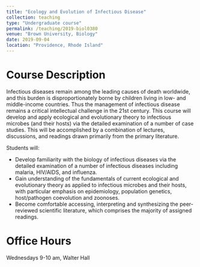 ```yaml
---
title: "Ecology and Evolution of Infectious Disease"
collection: teaching
type: "Undergraduate course"
permalink: /teaching/2019-biol0380
venue: "Brown University, Biology"
date: 2019-09-04
location: "Providence, Rhode Island"
---
```


Course Description
======
Infectious diseases remain among the leading causes of death worldwide, and this burden is disproportionately borne by children living in low- and middle-income countries. Thus the management of infectious disease remains a critical intellectual challenge in the 21st century. This course will develop and apply ecological and evolutionary theory to infectious microbes (and their hosts) via the detailed examination of a number of case studies. This will be accomplished by a combination of lectures, discussions, and readings drawn primarily from the primary literature.

Students will:
* Develop familiarity with the biology of infectious diseases via the detailed examination of a number of infectious diseases including malaria, HIV/AIDS, and influenza.
* Gain understanding of the fundamentals of current ecological and evolutionary theory as applied to infectious microbes and their hosts, with particular emphasis on epidemiology, population genetics, host/pathogen coevolution and zoonoses.
* Become comfortable accessing, interpreting and synthesizing the peer-reviewed scientific literature, which comprises the majority of assigned readings.

Office Hours
======
Wednesdays 9-10 am, Walter Hall

